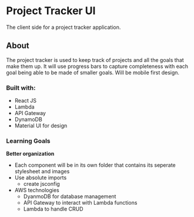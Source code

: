 # Project Tracker UI
The client side for a project tracker application.

## About
The project tracker is used to keep track of projects and all the goals that make them up. It will use progress bars to capture completeness with each goal being able to be made of smaller goals. Will be mobile first design.

### Built with:
- React JS
- Lambda
- API Gateway
- DynamoDB
- Material UI for design

### Learning Goals
**Better organization**
- Each component will be in its own folder that contains
its seperate stylesheet and images
- Use absolute imports
    - create jsconfig
- AWS technologies
    - DyanmoDB for database management
    - API Gateway to interact with Lambda functions
    - Lambda to handle CRUD